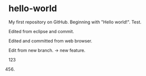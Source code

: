 # hello-world
My first repository on GitHub. Beginning with "Hello world!".
Test.

Edited from eclipse and commit.

Edited and committed from web browser.

Edit from new branch. -> new feature.

123

456.
